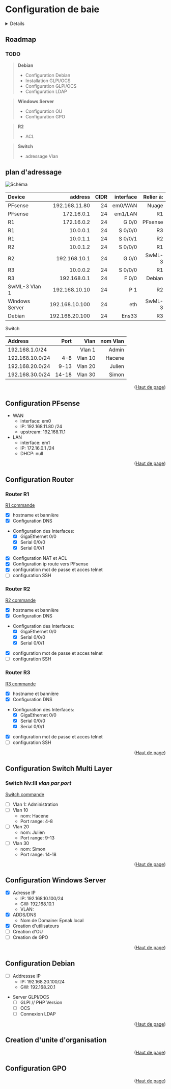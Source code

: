 # Configuration de baie

<a name="haut-de-page">

<details>
  <summary>Index</summary>
  <ol>
    <li>
      <a href="#Roadmap">Roadmap</a>
      <ul>
        <li><a href="#TODO">TODO</a></li>
      </ul>
    </li>
    <li>
      <a href="#plan-dadressage">Plan d'adressage</a>
      <ul>
        <li><a href="#schema">Schéma</a></li>
        <li><a href="#table-d-adresses">Table d'adresses</a></li>
      </ul>
    </li>
    <li><a href="#configuration-pfsense">Configuration Pfsense</a></li>
    <li>
      <a href="#configuration-router">Configuration routers</a>
      <ul>
        <li><a href="#router-r1">Router R1</a></li>
        <li><a href="#router-r2">Router R2</a></li>
        <li><a href="#router-r3">Router R3</a></li>
      </ul>
    </li>
    <li>
      <a href="#configuration-switch-multi-layer">Switch MultiLayer</a>
      <ul>
        <li><a href="#switch-nviii-vlan-par-port">Switch Niveau III <I>Vlan par port</I></a></li>
      </ul>
    </li>
    <li><a href="#configuration-windows-server">Configuration Windows Server</a></li>
    <li><a href="#configuration-debian">Configuration Debian</a></li>
    <li><a href="#creation-dunite-dorganisation">création d'unité d'organisation</a></li>
    <li><a href="#configuration-gpo">Configuration GPO</a></li>
  </ol>
</details>

## Roadmap

### TODO

>   **Debian**
> - Configuration Debian
> - Installation GLPI/OCS
> - Configuration GLPI/OCS
> - Configuration LDAP

> **Windows Server**
> - Configuration OU
> - Configuration GPO

> **R2**
> - ACL

> **Switch**
> - adressage Vlan

## plan d'adressage

<a name="schema"></a>

<img src=".\Img\SchemaBaie.png" alt="Schéma">

<a name="table-d-adresses"></a>

|Device        |        address| CIDR| interface| Relier à:|
|:-------------|--------------:|----:|---------:|---------:|
|PFsense       |  192.168.11.80|   24|   em0/WAN|     Nuage|
|PFsense       |     172.16.0.1|   24|   em1/LAN|        R1|
|R1            |     172.16.0.2|   24|     G 0/0|   PFsense|
|R1            |       10.0.0.1|   24|   S 0/0/0|        R3|
|R1            |       10.0.1.1|   24|   S 0/0/1|        R2|
|R2            |       10.0.1.2|   24|   S 0/0/0|        R1|
|R2            |   192.168.10.1|   24|     G 0/0|    SwML-3|
|R3            |       10.0.0.2|   24|   S 0/0/0|        R1|
|R3            |    192.168.0.1|   24|     F 0/0|    Debian|
|SwML-3 Vlan 1 |  192.168.10.10|   24|       P 1|        R2|
|Windows Server| 192.168.10.100|   24|       eth|    SwML-3|
|Debian        | 192.168.20.100|   24|     Ens33|        R3|

Switch

|Address         |  Port|    Vlan|nom Vlan|
|:---------------|-----:|-------:|-------:|
|192.168.1.0/24  |      |  Vlan 1|   Admin|
|192.168.10.0/24 |   4-8| Vlan 10|  Hacene|
|192.168.20.0/24 |  9-13| Vlan 20|  Julien|
|192.168.30.0/24 | 14-18| Vlan 30|   Simon|

<p align="right">(<a href="#haut-de-page">Haut de page</a>)</p>

## Configuration PFsense

+ WAN
  + interface: em0
  + IP: 192.168.11.80 /24
  + upstream: 192.168.11.1
+ LAN
  + interface: em1
  + IP: 172.16.0.1 /24
  + DHCP: null

<p align="right">(<a href="#haut-de-page">Haut de page</a>)</p>

## Configuration Router

### Router R1

<a href=".\Config\Routers\R1.config">R1 commande</a>

+ [x] hostname et bannière
+ [x] Configuration DNS
+ Configuration des Interfaces:
  + [x] GigaEthernet 0/0
  + [x] Serial 0/0/0
  + [x] Serial 0/0/1
+ [x] Configuration NAT et ACL
+ [x] Configuration ip route vers PFsense
+ [x] configuration mot de passe et acces telnet
+ [ ] configuration SSH

### Router R2

<a href=".\Config\Routers\R2.config">R2 commande</a>

+ [x] hostname et bannière
+ [x] Configuration DNS
+ Configuration des Interfaces:
  + [x] GigaEthernet 0/0
  + [x] Serial 0/0/0
  + [x] Serial 0/0/1
+ [x] configuration mot de passe et acces telnet
+ [ ] configuration SSH

### Router R3

<a href=".\Config\Routers\R3.config">R3 commande</a>

+ [x] hostname et bannière
+ [x] Configuration DNS
+ Configuration des Interfaces:
  + [x] GigaEthernet 0/0
  + [x] Serial 0/0/0
  + [x] Serial 0/0/1
+ [x] configuration mot de passe et acces telnet
+ [ ] configuration SSH

<p align="right">(<a href="#haut-de-page">Haut de page</a>)</p>

## Configuration Switch Multi Layer

### Switch Nv:III *vlan par port*

<a href=".\Config\Switch\SwML.config">Switch commande</a>

+ [ ] Vlan 1: Administration
+ [ ] Vlan 10
  + nom: Hacene
  + Port range: 4-8
+ [ ] Vlan 20
  + nom: Julien
  + Port range: 9-13
+ [ ] Vlan 30
  + nom: Simon
  + Port range: 14-18

<p align="right">(<a href="#haut-de-page">Haut de page</a>)</p>

## Configuration Windows Server

+ [x] Adresse IP
  + IP: 192.168.10.100/24
  + GW: 192.168.10.1
  + VLAN:
+ [x] ADDS/DNS
  + Nom de Domaine: Epnak.local
+ [x] Creation d'utilisateurs
+ [ ] Creation d'OU
+ [ ] Creation de GPO

<p align="right">(<a href="#haut-de-page">Haut de page</a>)</p>

## Configuration Debian

+ [ ] Addressse IP
  + IP: 192.168.20.100/24
  + GW: 192.168.20.1
+ Server GLPI/OCS
  + [ ] GLPI // PHP Version
  + [ ] OCS
  + [ ] Connexion LDAP

<p align="right">(<a href="#haut-de-page">Haut de page</a>)</p>

## Creation d'unite d'organisation

<p align="right">(<a href="#haut-de-page">Haut de page</a>)</p>

## Configuration GPO

<p align="right">(<a href="#haut-de-page">Haut de page</a>)</p>
